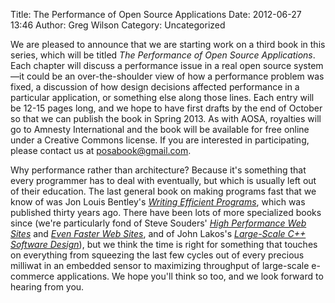 Title: The Performance of Open Source Applications
Date: 2012-06-27 13:46
Author: Greg Wilson
Category: Uncategorized

We are pleased to announce that we are starting work on a third book in
this series, which will be titled *The Performance of Open Source
Applications*. Each chapter will discuss a performance issue in a real
open source system—it could be an over-the-shoulder view of how a
performance problem was fixed, a discussion of how design decisions
affected performance in a particular application, or something else
along those lines. Each entry will be 12-15 pages long, and we hope to
have first drafts by the end of October so that we can publish the book
in Spring 2013. As with AOSA, royalties will go to Amnesty International
and the book will be available for free online under a Creative Commons
license. If you are interested in participating, please contact us at
<posabook@gmail.com>.

Why performance rather than architecture? Because it's something that
every programmer has to deal with eventually, but which is usually left
out of their education. The last general book on making programs fast
that we know of was Jon Louis Bentley's *[Writing Efficient
Programs][]*, which was published thirty years ago. There have been lots
of more specialized books since (we're particularly fond of Steve
Souders' *[High Performance Web Sites][]* and *[Even Faster Web
Sites][]*, and of John Lakos's *[Large-Scale C++ Software Design][]*),
but we think the time is right for something that touches on everything
from squeezing the last few cycles out of every precious milliwat in an
embedded sensor to maximizing throughput of large-scale e-commerce
applications. We hope you'll think so too, and we look forward to
hearing from you.

  [Writing Efficient Programs]: http://www.amazon.com/Writing-Efficient-Programs-Prentice-Hall-Software/dp/0139702512/
  [High Performance Web Sites]: http://www.amazon.com/High-Performance-Web-Sites-Essential/dp/0596529309/
  [Even Faster Web Sites]: http://www.amazon.com/Even-Faster-Web-Sites-Performance/dp/0596522304/
  [Large-Scale C++ Software Design]: http://www.amazon.com/Large-Scale-Software-Design-John-Lakos/dp/0201633620/
